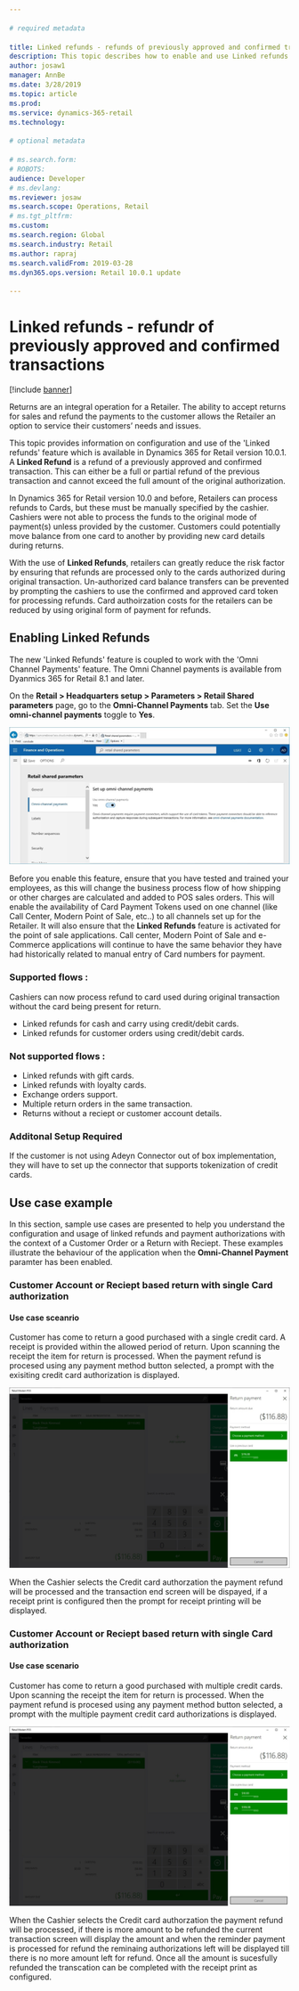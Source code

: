 ```yaml
---

# required metadata

title: Linked refunds - refunds of previously approved and confirmed transactions
description: This topic describes how to enable and use Linked refunds.
author: josaw1
manager: AnnBe
ms.date: 3/28/2019
ms.topic: article
ms.prod: 
ms.service: dynamics-365-retail
ms.technology: 

# optional metadata

# ms.search.form: 
# ROBOTS: 
audience: Developer
# ms.devlang: 
ms.reviewer: josaw
ms.search.scope: Operations, Retail
# ms.tgt_pltfrm: 
ms.custom: 
ms.search.region: Global
ms.search.industry: Retail
ms.author: rapraj
ms.search.validFrom: 2019-03-28
ms.dyn365.ops.version: Retail 10.0.1 update

---
```


# Linked refunds - refundr of previously approved and confirmed transactions

[!include [banner](../../includes/banner.md)]

Returns are an integral operation for a Retailer. The ability to accept returns for sales and refund the payments to the customer allows the Retailer an option to service their customers’ needs and issues.

This topic provides information on configuration and use of the 'Linked refunds' feature which is available in Dynamics 365 for Retail version 10.0.1. A **Linked Refund** is a refund of a previously approved and confirmed transaction. This can either be a full or partial refund of the previous transaction and cannot exceed the full amount of the original authorization. 

In Dynamics 365 for Retail version 10.0 and before, Retailers can process refunds to Cards, but these must be manually specified by the cashier. Cashiers were not able to process the funds to the original mode of payment(s) unless provided by the customer. Customers could potentially move balance from one card to another by providing new card details during returns. 

With the use of **Linked Refunds**, retailers can greatly reduce the risk factor by ensuring that refunds are processed only to the cards authorized during original transaction. Un-authorized card balance transfers can be prevented by prompting the cashiers to use the confirmed and approved card token for processing refunds. Card authoirzation costs for the retailers can be reduced by using original form of payment for refunds.

 
## Enabling Linked Refunds

The new 'Linked Refunds' feature is coupled to work with the 'Omni Channel Payments' feature. The Omni Channel payments is available from Dyanmics 365 for Retail 8.1 and later. 

On the **Retail \> Headquarters setup \> Parameters \> Retail Shared parameters** page, go to the **Omni-Channel Payments** tab. Set the **Use omni-channel payments** toggle to **Yes**. 

![Omni-Channel Payment configuration](media/LinkedRefundsOmniChannel.jpg) 

Before you enable this feature, ensure that you have tested and trained your employees, as this will change the business process flow of how shipping or other charges are calculated and added to POS sales orders. This will enable the availability of Card Payment Tokens used on one channel (like Call Center, Modern Point of Sale, etc..) to all channels set up for the Retailer. It will also ensure that the **Linked Refunds** feature is activated for the point of sale applications. Call center, Modern Point of Sale and e-Commerce applications will continue to have the same behavior they have had historically related to manual entry of Card numbers for payment. 

### Supported flows :
Cashiers can now process refund to card used during original transaction without the card being present for return.
- Linked refunds for cash and carry using credit/debit cards.
- Linked refunds for customer orders using credit/debit cards.
 
### Not supported flows :
- Linked refunds with gift cards.
- Linked refunds with loyalty cards.
- Exchange orders support.
- Multiple return orders in the same transaction.
- Returns without a reciept or customer account details. 

### Additonal Setup Required
If the customer is not using Adeyn Connector out of box implementation, they will have to set up the connector that supports tokenization of credit cards.

## Use case example
In this section, sample use cases are presented to help you understand the configuration and usage of linked refunds and payment authorizations with the context of a Customer Order or a Return with Reciept. These examples illustrate the behaviour of the application when the **Omni-Channel Payment** paramter has been enabled. 

### Customer Account or Reciept based return with single Card authorization
#### Use case sceanrio
Customer has come to return a good purchased with a single credit card. A receipt is provided within the allowed period of return. Upon scanning the receipt the item for return is processed. When the payment refund is procesed using any payment method button selected, a prompt with the exisiting credit card authorization is displayed. 

![Single Card authorization](media/LinkedRefundsSingleAuthorization.jpg) 

When the Cashier selects the Credit card authorzation the payment refund will be processed and the transaction end screen will be dispayed, if a receipt print is configured then the prompt for receipt printing will be displayed. 

### Customer Account or Reciept based return with single Card authorization
#### Use case scenario
Customer has come to return a good purchased with multiple credit cards. Upon scanning the receipt the item for return is processed. When the payment refund is procesed using any payment method button selected, a prompt with the multiple payment credit card authorizations is displayed. 

![Multiple Card Authorization](media/LinkedRefundsMultipleAuthorization.jpg) 

When the Cashier selects the Credit card authorzation the payment refund will be processed, if there is more amount to be refunded the current transaction screen will display the amount and when the reminder payment is processed for refund the reminaing authorizations left will be displayed till there is no more amount left for refund. Once all the amount is sucesfully refunded the transcation can be completed with the receipt print as configured. 


